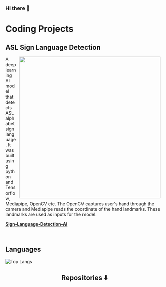 ### Hi there 👋

# Coding Projects
## ASL Sign Language Detection
<p>
 <img src="https://developers.google.com/static/mediapipe/images/solutions/hand-landmarks.png" width="450" align="right" hspace="10" >
A deep learning AI model that detects ASL alphabet sign language. It was built using python and Tensorflow, Mediapipe, OpenCV etc. The OpenCV captures user's hand through the camera and Mediapipe reads the coordinate of the hand landmarks. These landmarks are used as inputs for the model. 
 
[**Sign-Language-Detection-AI**](https://github.com/MoonS1120/Sign-Language-Detection-AI/tree/main)
 
</p>
<br> 

## Languages
![Top Langs](https://github-readme-stats.vercel.app/api/top-langs/?username=MoonS1120&layout=compact)

<h2  align="center">Repositories ⬇️ </h2>
